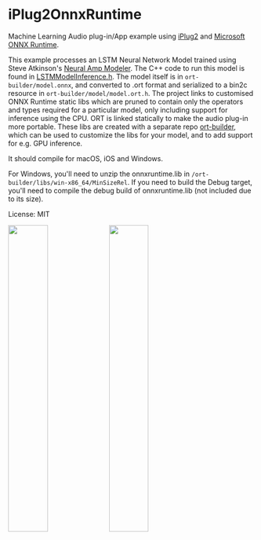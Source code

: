 # iPlug2OnnxRuntime

Machine Learning Audio plug-in/App example using [iPlug2](https://github.com/iPlug2/iPlug2) and [Microsoft ONNX Runtime](https://github.com/microsoft/onnxruntime).

This example processes an LSTM Neural Network Model trained using Steve Atkinson's [Neural Amp Modeler](https://github.com/sdatkinson/neural-amp-modeler). The C++ code to run this model is found in [LSTMModelInference.h](iPlug2OnnxRuntime/LSTMModelInference.h). The model itself is in `ort-builder/model.onnx`, and converted to .ort format and serialized to a bin2c resource in `ort-builder/model/model.ort.h`. The project links to customised ONNX Runtime static libs which are pruned to contain only the operators and types required for a particular model, only including support for inference using the CPU. ORT is linked statically to make the audio plug-in more portable. These libs are created with a separate repo [ort-builder](https://github.com/olilarkin/ort-builder/), which can be used to customize the libs for your model, and to add support for e.g. GPU inference.

It should compile for macOS, iOS and Windows.

For Windows, you'll need to unzip the onnxruntime.lib in `/ort-builder/libs/win-x86_64/MinSizeRel`. If you need to build the Debug target, you'll need
to compile the debug build of onnxruntime.lib (not included due to its size).

License: MIT

<img src="https://user-images.githubusercontent.com/655662/221144736-05bfbe14-034b-4902-a8b5-49ce0096d553.png" width="40%"/>

<img src="https://user-images.githubusercontent.com/655662/221148599-b500737e-005f-4984-96d5-cc2009e4eee2.png" width="40%"/>

